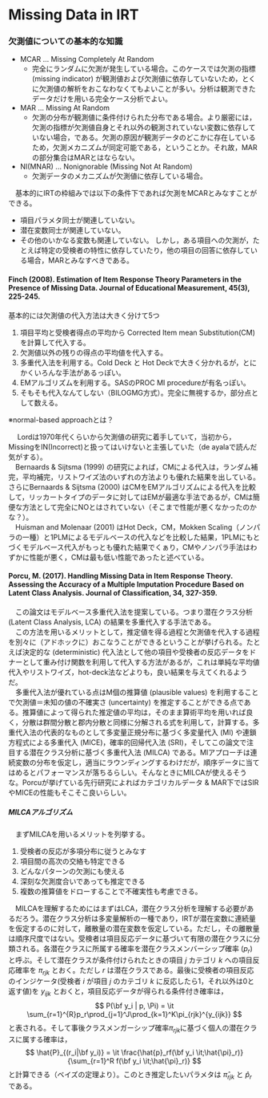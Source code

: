 # Missing Data in IRT

### 欠測値についての基本的な知識

- MCAR ... Missing Completely At Random  
  - 完全にランダムに欠測が発生している場合。このケースでは欠測の指標 (missing indicator) が観測値および欠測値に依存していないため，とくに欠測値の解析をおこなわなくてもよいことが多い。分析は観測できたデータだけを用いる完全ケース分析でよい。
- MAR ... Missing At Random  
  - 欠測の分布が観測値に条件付けられた分布である場合。より厳密には，欠測の指標が欠測値自身とそれ以外の観測されていない変数に依存していない場合，である。欠測の原因が観測データのどこかに存在しているため，欠測メカニズムが同定可能である，ということか。それ故，MARの部分集合はMARとはならない。
- NI(MNAR) ... Nonignorable (Missing Not At Random)
  - 欠測データのメカニズムが欠測値に依存している場合。

　基本的にIRTの枠組みでは以下の条件下であれば欠測をMCARとみなすことができる。
- 項目パラメタ同士が関連していない。
- 潜在変数同士が関連していない。
- その他のいかなる変数も関連していない。
しかし，ある項目への欠測が，たとえば特定の受検者の特性に依存していたり，他の項目の回答に依存している場合，MARとみなすべきである。

#### Finch (2008). Estimation of Item Response Theory Parameters in the Presence of Missing Data. Journal of Educational Measurement, 45(3), 225-245.  

基本的には欠測値の代入方法は大きく分けて5つ

1. 項目平均と受検者得点の平均から Corrected Item mean Substitution(CM) を計算して代入する。
2. 欠測値以外の残りの得点の平均値を代入する。
3. 多重代入法を利用する。Cold Deck と Hot Deckで大きく分かれるが，とにかくいろんな手法があるっぽい。
4. EMアルゴリズムを利用する。SASのPROC MI procedureが有名っぽい。
5. そもそも代入なんてしない（BILOGMG方式）。完全に無視するか，部分点として数える。

※normal-based approachとは？

<span>　</span>
Lordは1970年代くらいから欠測値の研究に着手していて，当初から，MissingをIN(Incorrect)と扱ってはいけないと主張していた（de ayalaで読んだ気がする）。  
　Bernaards & Sijtsma (1999) の研究によれば，CMによる代入は，ランダム補完，平均補完，リストワイズ法のいずれの方法よりも優れた結果を出している。さらにBernaards & Sijtsma (2000) はCMをEMアルゴリズムによる代入を比較して，リッカートタイプのデータに対してはEMが最適な手法であるが，CMは簡便な方法として完全にNOとはされていない（そこまで性能が悪くなかったのかな？）。  
　Huisman and Molenaar (2001) はHot Deck，CM，Mokken Scaling（ノンパラの一種）と1PLMによるモデルベースの代入などを比較した結果，1PLMにもとづくモデルベース代入がもっとも優れた結果でくぁり，CMやノンパラ手法はわずかに性能が悪く，CMは最も低い性能であったと述べている。

#### Porcu, M. (2017). Handling Missing Data in Item Response Theory. Assessing the Accuracy of a Multiple Imputation Procedure Based on Latent Class Analysis. Journal of Classification, 34, 327-359.

　この論文はモデルベース多重代入法を提案している。つまり潜在クラス分析 (Latent Class Analysis, LCA) の結果を多重代入する手法である。  
　この方法を用いるメリットとして，推定値を得る過程と欠測値を代入する過程を別々に（アドホックに）おこなうことができるということが挙げられる。たとえば決定的な (deterministic) 代入法として他の項目や受検者の反応データをドナーとして重み付け関数を利用して代入する方法があるが，これは単純な平均値代入やリストワイズ，hot-deck法などよりも，良い結果を与えてくれるようだ。  
　多重代入法が優れている点はM個の推算値 (plausible values) を利用することで欠測値＝未知の値の不確実さ (uncertainty) を推定することができる点である。推算値によって得られた推定値の平均は，そのまま算術平均を用いれば良く，分散は群間分散と郡内分散と同様に分解される式を利用して，計算する。多重代入法の代表的なものとして多変量正規分布に基づく多変量代入 (MI) や連鎖方程式による多重代入 (MICE)，確率的回帰代入法 (SRI)，そしてこの論文で注目する潜在クラス分析に基づく多重代入法 (MILCA) である。MIアプローチは連続変数の分布を仮定し，適当にラウンディングするわけだが，順序データに当てはめるとパフォーマンスが落ちるらしい。そんなときにMILCAが使えるそうな。Porcuが挙げている先行研究によればカテゴリカルデータ & MAR下ではSIRやMICEの性能もそこそこ良いらしい。  
##### MILCAアルゴリズム
　まずMILCAを用いるメリットを列挙する。
1. 受検者の反応が多項分布に従うとみなす
2. 項目間の高次の交絡も特定できる
3. どんなパターンの欠測にも使える
4. 深刻な欠測度合いであっても推定できる
5. 複数の推算値をドローすることで不確実性も考慮できる。

　MILCAを理解するためにはまずはLCA，潜在クラス分析を理解する必要があるだろう。潜在クラス分析は多変量解析の一種であり，IRTが潜在変数に連続量を仮定するのに対して，離散量の潜在変数を仮定している。ただし，その離散量は順序尺度ではない。受検者は項目反応データに基づいて有限の潜在クラスに分類される。各潜在クラスに所属する確率を潜在クラスメンバーシップ確率 ($p_r$) と呼ぶ。そして潜在クラスが条件付けられたときの項目 $j$ カテゴリ $k$ への項目反応確率を $\pi_{rjk}$ とおく。ただし $r$ は潜在クラスである。最後に受検者の項目反応のインジケータ(受検者 $i$ が項目 $j$ のカテゴリ $k$ に反応したら1，それ以外は0と返す値)を $y_{ijk}$ とおくと，項目反応データが得られる条件付き確率は，
$$
P(\bf y_i | p, \Pi) = \it \sum_{r=1}^{R}p_r\prod_{j=1}^J\prod_{k=1}^K\pi_{rjk}^{y_{ijk}}
$$
と表される。そして事後クラスメンガーシップ確率$\pi_{rjk}$に基づく個人の潜在クラスに属する確率は，
$$
\hat{P}_{(r_i|\bf y_i)} = \it \frac{\hat{p}_rf(\bf y_i \it;\hat{\pi}_r)}{\sum_{r=1}^R f(\bf y_i \it;\hat{\pi}_r)}
$$
と計算できる（ベイズの定理より）。このとき推定したいパラメタは $\hat \pi_{rjk}$ と $\hat p_r$ である。
　
